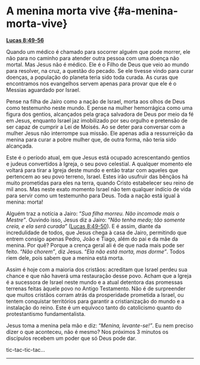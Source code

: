 # A menina morta vive {#a-menina-morta-vive}

[**Lucas 8:49-56**](http://bibliaonline.com.br/acf/lc/8/49-56)

Quando um médico é chamado para socorrer alguém que pode morrer, ele não para no caminho para atender outra pessoa com uma doença não mortal. Mas Jesus não é médico. Ele é o Filho de Deus que veio ao mundo para resolver, na cruz, a questão do pecado. Se ele tivesse vindo para curar doenças, a população do planeta teria sido toda curada. As curas que encontramos nos evangelhos servem apenas para provar que ele é o Messias aguardado por Israel.

Pense na filha de Jairo como a nação de Israel, morta aos olhos de Deus como testemunho neste mundo. E pense na mulher hemorrágica como uma figura dos gentios, alcançados pela graça salvadora de Deus por meio da fé em Jesus, enquanto Israel jaz imobilizado por seu orgulho e pretensão de ser capaz de cumprir a Lei de Moisés. Ao se deter para conversar com a mulher Jesus não interrompe sua missão. Ele apenas adia a ressurreição da menina para curar a pobre mulher que, de outra forma, não teria sido alcançada.

Este é o período atual, em que Jesus está ocupado acrescentando gentios e judeus convertidos à Igreja, o seu povo celestial. A qualquer momento ele voltará para tirar a Igreja deste mundo e então tratar com aqueles que pertencem ao seu povo terreno, Israel. Estes irão usufruir das bênçãos há muito prometidas para eles na terra, quando Cristo estabelecer seu reino de mil anos. Mas neste exato momento Israel não tem qualquer indício de vida para servir como um testemunho para Deus. Toda a nação está igual à menina: morta!

Alguém traz a notícia a Jairo: “_Sua filha morreu. Não incomode mais o Mestre”_. Ouvindo isso, Jesus diz a Jairo: “_Não tenha medo; tão somente creia, e ela será curada”_ ([Lucas 8:49-50](http://bibliaonline.com.br/acf/lc/8/49-50)). E é assim, diante da incredulidade de todos, que Jesus chega à casa de Jairo, permitindo que entrem consigo apenas Pedro, João e Tiago, além do pai e da mãe da menina. Por quê? Porque a crença geral ali é de que nada mais pode ser feito. “_Não chorem”_, diz Jesus. “_Ela não está morta, mas dorme”_. Todos riem dele, pois sabem que a menina está morta.

Assim é hoje com a maioria dos cristãos: acreditam que Israel perdeu sua chance e que não haverá uma restauração desse povo. Acham que a Igreja é a sucessora de Israel neste mundo e a atual detentora das promessas terrenas feitas àquele povo no Antigo Testamento. Não é de surpreender que muitos cristãos corram atrás da prosperidade prometida a Israel, ou tentem conquistar territórios para garantir a cristianização do mundo e a instalação do reino. Este é um equívoco tanto do catolicismo quanto do protestantismo fundamentalista.

Jesus toma a menina pela mão e diz: “_Menina, levante-se!”_. Eu nem preciso dizer o que aconteceu, não é mesmo? Nos próximos 3 minutos os discípulos recebem um poder que só Deus pode dar.

tic-tac-tic-tac...

*****